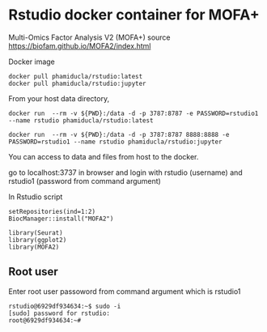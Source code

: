 # Rstudio docker container for MOFA+

Multi-Omics Factor Analysis V2 (MOFA+) source https://biofam.github.io/MOFA2/index.html

Docker image
```
docker pull phamiducla/rstudio:latest
docker pull phamiducla/rstudio:jupyter
```
From your host data directory, 
```
docker run  --rm -v ${PWD}:/data -d -p 3787:8787 -e PASSWORD=rstudio1 --name rstudio phamiducla/rstudio:latest

docker run  --rm -v ${PWD}:/data -d -p 3787:8787 8888:8888 -e PASSWORD=rstudio1 --name rstudio phamiducla/rstudio:jupyter
```

You can access to data and files from host to the docker.

go to localhost:3737 in browser and login with rstudio (username) and rstudio1 (password from command argument)


In Rstudio script
```
setRepositories(ind=1:2)
BiocManager::install("MOFA2")

library(Seurat)
library(ggplot2)
library(MOFA2)
```

## Root user
Enter root user passoword from command argument which is rstudio1

```
rstudio@6929df934634:~$ sudo -i
[sudo] password for rstudio:
root@6929df934634:~#
```

